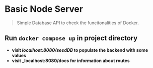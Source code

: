 # Basic Node Server


> Simple Database API to check the funcitonalities of Docker.

## Run `docker compose up` in project directory

- **visit _localhost:8080/seedDB_ to populate the backend with some values**
- **visit _localhost:8080/docs for information about routes**
